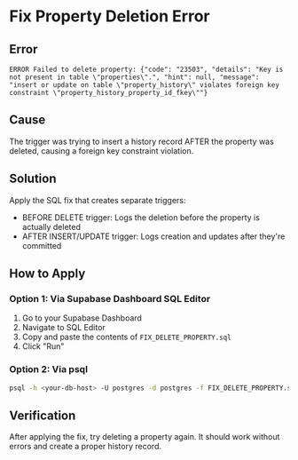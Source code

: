 # Fix Property Deletion Error

## Error
```
ERROR Failed to delete property: {"code": "23503", "details": "Key is not present in table \"properties\".", "hint": null, "message": "insert or update on table \"property_history\" violates foreign key constraint \"property_history_property_id_fkey\""}
```

## Cause
The trigger was trying to insert a history record AFTER the property was deleted, causing a foreign key constraint violation.

## Solution
Apply the SQL fix that creates separate triggers:
- BEFORE DELETE trigger: Logs the deletion before the property is actually deleted
- AFTER INSERT/UPDATE trigger: Logs creation and updates after they're committed

## How to Apply

### Option 1: Via Supabase Dashboard SQL Editor
1. Go to your Supabase Dashboard
2. Navigate to SQL Editor
3. Copy and paste the contents of `FIX_DELETE_PROPERTY.sql`
4. Click "Run"

### Option 2: Via psql
```bash
psql -h <your-db-host> -U postgres -d postgres -f FIX_DELETE_PROPERTY.sql
```

## Verification
After applying the fix, try deleting a property again. It should work without errors and create a proper history record.
